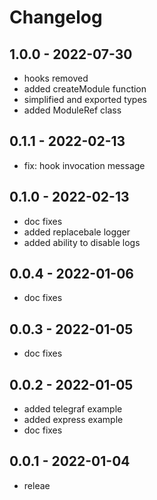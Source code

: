 # Changelog

## 1.0.0 - 2022-07-30

- hooks removed
- added createModule function
- simplified and exported types
- added ModuleRef class

## 0.1.1 - 2022-02-13

- fix: hook invocation message

## 0.1.0 - 2022-02-13

- doc fixes
- added replacebale logger
- added ability to disable logs

## 0.0.4 - 2022-01-06

- doc fixes

## 0.0.3 - 2022-01-05

- doc fixes

## 0.0.2 - 2022-01-05

- added telegraf example
- added express example
- doc fixes

## 0.0.1 - 2022-01-04

- releae
